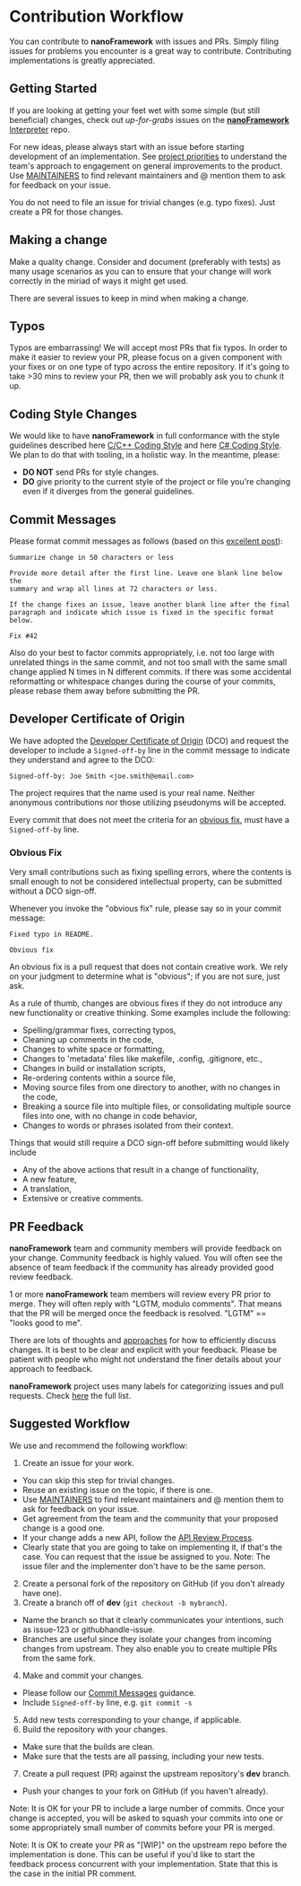 # Contribution Workflow

You can contribute to **nanoFramework** with issues and PRs. Simply filing issues for problems you encounter is a great way to contribute. Contributing implementations is greatly appreciated.

## Getting Started

If you are looking at getting your feet wet with some simple (but still beneficial) changes, check out _up-for-grabs_ issues on the [**nanoFramework** Interpreter](https://github.com/nanoframework/nf-interpreter/labels/up-for-grabs) repo. 

For new ideas, please always start with an issue before starting development of an implementation. See [project priorities](project-priorities.md) to understand the team's approach to engagement on general improvements to the product. Use [MAINTAINERS](/MAINTAINERS.md) to find relevant maintainers and @ mention them to ask for feedback on your issue.

You do not need to file an issue for trivial changes (e.g. typo fixes). Just create a PR for those changes.

## Making a change

Make a quality change. Consider and document (preferably with tests) as many usage scenarios as you can to ensure that your change will work correctly in the miriad of ways it might get used.

There are several issues to keep in mind when making a change.

## Typos

Typos are embarrassing! We will accept most PRs that fix typos. In order to make it easier to review your PR, please focus on a given component with your fixes or on one type of typo across the entire repository. If it's going to take >30 mins to review your PR, then we will probably ask you to chunk it up.

## Coding Style Changes

We would like to have **nanoFramework** in full conformance with the style guidelines described here [C/C++ Coding Style](../coding-guidelines/cxx-coding-style.md) and here [C# Coding Style](../coding-guidelines/cs-coding-style.md). We plan to do that with tooling, in a holistic way. In the meantime, please:

* **DO NOT** send PRs for style changes.
* **DO** give priority to the current style of the project or file you're changing even if it diverges from the general guidelines.

## Commit Messages

Please format commit messages as follows (based on this [excellent post](http://tbaggery.com/2008/04/19/a-note-about-git-commit-messages.html)):

```
Summarize change in 50 characters or less

Provide more detail after the first line. Leave one blank line below the
summary and wrap all lines at 72 characters or less.

If the change fixes an issue, leave another blank line after the final
paragraph and indicate which issue is fixed in the specific format
below.

Fix #42
```

Also do your best to factor commits appropriately, i.e. not too large with unrelated
things in the same commit, and not too small with the same small change applied N
times in N different commits. If there was some accidental reformatting or whitespace
changes during the course of your commits, please rebase them away before submitting
the PR.

## Developer Certificate of Origin

We have adopted the [Developer Certificate of Origin](http://developercertificate.org/)
(DCO) and request the developer to include a `Signed-off-by` line in the commit
message to indicate they understand and agree to the DCO:

```
Signed-off-by: Joe Smith <joe.smith@email.com>
```

The project requires that the name used is your real name. Neither anonymous
contributions nor those utilizing pseudonyms will be accepted.

Every commit that does not meet the criteria for an [obvious fix](#obvious-fix),
must have a `Signed-off-by` line.

### Obvious Fix

Very small contributions such as fixing spelling errors, where the contents is
small enough to not be considered intellectual property, can be submitted without
a DCO sign-off.

Whenever you invoke the "obvious fix" rule, please say so in your commit message:

```
Fixed typo in README.

Obvious fix
```

An obvious fix is a pull request that does not contain creative work. We rely on
your judgment to determine what is "obvious"; if you are not sure, just ask.

As a rule of thumb, changes are obvious fixes if they do not introduce any new
functionality or creative thinking. Some examples include the following:

* Spelling/grammar fixes, correcting typos,
* Cleaning up comments in the code,
* Changes to white space or formatting,
* Changes to 'metadata' files like makefile, .config, .gitignore, etc.,
* Changes in build or installation scripts,
* Re-ordering contents within a source file,
* Moving source files from one directory to another, with no changes in the code,
* Breaking a source file into multiple files, or consolidating multiple source
    files into one, with no change in code behavior,
* Changes to words or phrases isolated from their context.

Things that would still require a DCO sign-off before submitting would likely
include

* Any of the above actions that result in a change of functionality,
* A new feature,
* A translation,
* Extensive or creative comments.

## PR Feedback

**nanoFramework** team and community members will provide feedback on your change. Community feedback is highly valued. You will often see the absence of team feedback if the community has already provided good review feedback. 

1 or more **nanoFramework** team members will review every PR prior to merge. They will often reply with "LGTM, modulo comments". That means that the PR will be merged once the feedback is resolved. "LGTM" == "looks good to me".

There are lots of thoughts and [approaches](https://github.com/antlr/antlr4-cpp/blob/master/CONTRIBUTING.md#emoji) for how to efficiently discuss changes. It is best to be clear and explicit with your feedback. Please be patient with people who might not understand the finer details about your approach to feedback.

**nanoFramework** project uses many labels for categorizing issues and pull requests. Check [here](labels.md) the full list.

## Suggested Workflow

We use and recommend the following workflow:

1. Create an issue for your work. 
  - You can skip this step for trivial changes.
  - Reuse an existing issue on the topic, if there is one.
  - Use [MAINTAINERS](/MAINTAINERS.md) to find relevant maintainers and @ mention them to ask for feedback on your issue.
  - Get agreement from the team and the community that your proposed change is a good one.
  - If your change adds a new API, follow the [API Review Process](api-review-process.md). 
  - Clearly state that you are going to take on implementing it, if that's the case. You can request that the issue be assigned to you. Note: The issue filer and the implementer don't have to be the same person.
2. Create a personal fork of the repository on GitHub (if you don't already have one).
3. Create a branch off of **dev** (`git checkout -b mybranch`). 
  - Name the branch so that it clearly communicates your intentions, such as issue-123 or githubhandle-issue. 
  - Branches are useful since they isolate your changes from incoming changes from upstream. They also enable you to create multiple PRs from the same fork.
4. Make and commit your changes.
  - Please follow our [Commit Messages](contributing-workflow.md#commit-messages) guidance.
  - Include `Signed-off-by` line, e.g. `git commit -s`
5. Add new tests corresponding to your change, if applicable.
6. Build the repository with your changes.
  - Make sure that the builds are clean.
  - Make sure that the tests are all passing, including your new tests.
7. Create a pull request (PR) against the upstream repository's **dev** branch.
  - Push your changes to your fork on GitHub (if you haven't already).

Note: It is OK for your PR to include a large number of commits. Once your change is accepted, you will be asked to squash your commits into one or some appropriately small number of commits before your PR is merged.

Note: It is OK to create your PR as "[WIP]" on the upstream repo before the implementation is done. This can be useful if you'd like to start the feedback process concurrent with your implementation. State that this is the case in the initial PR comment.
